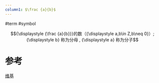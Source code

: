 ```yaml
---
column1: $\frac {a}{b}$
---
```

#term #symbol 

$${\displaystyle {\frac {a}{b}}}的数（{\displaystyle a,b\in Z,b\neq 0}）; {\displaystyle b} 称为分母 , {\displaystyle a} 称为分子$$

# 参考
[维基](https://zh.m.wikipedia.org/wiki/%E5%88%86%E6%95%B8)